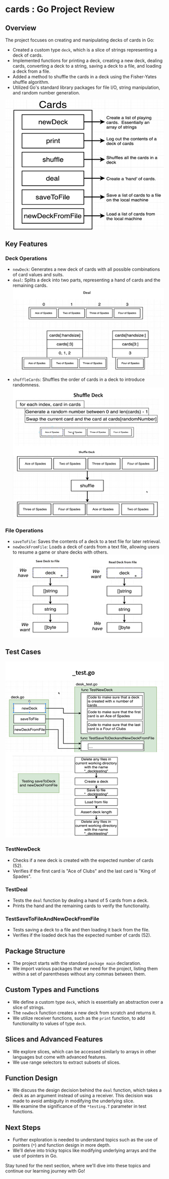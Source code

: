 # cards : Go Project Review


## Overview

The project focuses on creating and manipulating decks of cards in Go:

- Created a custom type `deck`, which is a slice of strings representing a deck of cards.
- Implemented functions for printing a deck, creating a new deck, dealing cards, converting a deck to a string, saving a deck to a file, and loading a deck from a file.
- Added a method to shuffle the cards in a deck using the Fisher-Yates shuffle algorithm.
- Utilized Go's standard library packages for file I/O, string manipulation, and random number generation.

![Project OverView Image](assets/ProjectOverView.png)


## Key Features

### Deck Operations

- `newDeck`: Generates a new deck of cards with all possible combinations of card values and suits.
- `deal`: Splits a deck into two parts, representing a hand of cards and the remaining cards.
![Deal Image](assets/Deal.png)
- `shuffleCards`: Shuffles the order of cards in a deck to introduce randomness.
![Shuffle Deck Image](assets/ShuffleDeck.png)


### File Operations

- `saveToFile`: Saves the contents of a deck to a text file for later retrieval.
- `newDeckFromFile`: Loads a deck of cards from a text file, allowing users to resume a game or share decks with others.
![Save to File Image](assets/SaveToFile.png)


## Test Cases
![Testing Image](assets/Testing.png)

### TestNewDeck

- Checks if a new deck is created with the expected number of cards (52).
- Verifies if the first card is "Ace of Clubs" and the last card is "King of Spades".

### TestDeal

- Tests the `deal` function by dealing a hand of 5 cards from a deck.
- Prints the hand and the remaining cards to verify the functionality.

### TestSaveToFileAndNewDeckFromFile

- Tests saving a deck to a file and then loading it back from the file.
- Verifies if the loaded deck has the expected number of cards (52).


## Package Structure
- The project starts with the standard `package main` declaration.
- We import various packages that we need for the project, listing them within a set of parentheses without any commas between them.

## Custom Types and Functions
- We define a custom type `deck`, which is essentially an abstraction over a slice of strings.
- The `newDeck` function creates a new deck from scratch and returns it.
- We utilize receiver functions, such as the `print` function, to add functionality to values of type `deck`.

## Slices and Advanced Features
- We explore slices, which can be accessed similarly to arrays in other languages but come with advanced features.
- We use range selectors to extract subsets of slices.

## Function Design
- We discuss the design decision behind the `deal` function, which takes a deck as an argument instead of using a receiver. This decision was made to avoid ambiguity in modifying the underlying slice.
- We examine the significance of the `*testing.T` parameter in test functions.

## Next Steps
- Further exploration is needed to understand topics such as the use of pointers (`*`) and function design in more depth.
- We'll delve into tricky topics like modifying underlying arrays and the use of pointers in Go.

Stay tuned for the next section, where we'll dive into these topics and continue our learning journey with Go!